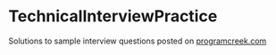 # TechnicalInterviewPractice
Solutions to sample interview questions posted on [programcreek.com](https://www.programcreek.com/2012/11/top-10-algorithms-for-coding-interview/)
